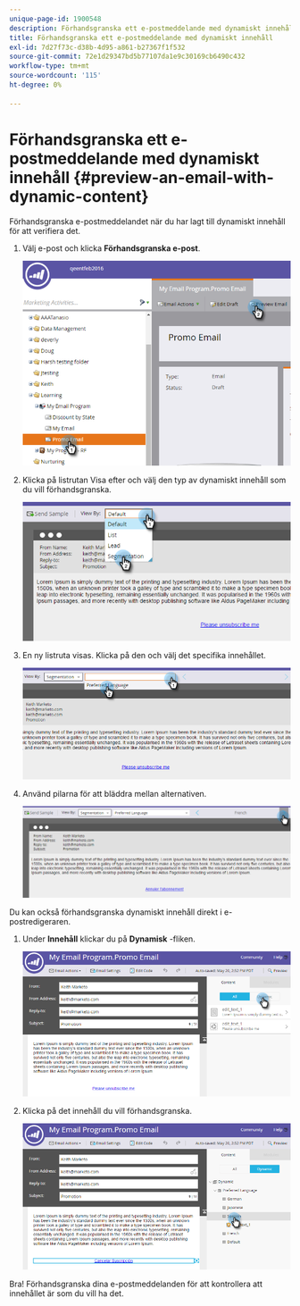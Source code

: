 ```yaml
---
unique-page-id: 1900548
description: Förhandsgranska ett e-postmeddelande med dynamiskt innehåll - Marketo Docs - produktdokumentation
title: Förhandsgranska ett e-postmeddelande med dynamiskt innehåll
exl-id: 7d27f73c-d38b-4d95-a861-b27367f1f532
source-git-commit: 72e1d29347bd5b77107da1e9c30169cb6490c432
workflow-type: tm+mt
source-wordcount: '115'
ht-degree: 0%

---
```


# Förhandsgranska ett e-postmeddelande med dynamiskt innehåll {#preview-an-email-with-dynamic-content}

Förhandsgranska e-postmeddelandet när du har lagt till dynamiskt innehåll för att verifiera det.

1. Välj e-post och klicka **Förhandsgranska e-post**.

   ![](assets/one-3.png)

1. Klicka på listrutan Visa efter och välj den typ av dynamiskt innehåll som du vill förhandsgranska.

   ![](assets/two-3.png)

1. En ny listruta visas. Klicka på den och välj det specifika innehållet.

   ![](assets/three-2.png)

1. Använd pilarna för att bläddra mellan alternativen.

   ![](assets/four-1.png)

Du kan också förhandsgranska dynamiskt innehåll direkt i e-postredigeraren.

1. Under **Innehåll** klickar du på **Dynamisk** -fliken.

   ![](assets/five-1.png)

1. Klicka på det innehåll du vill förhandsgranska.

   ![](assets/six.png)

Bra! Förhandsgranska dina e-postmeddelanden för att kontrollera att innehållet är som du vill ha det.
